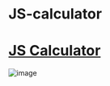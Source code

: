# JS-calculator

# [JS Calculator](https://salman-calculator.netlify.app/)

![image](https://user-images.githubusercontent.com/64953911/182470646-bcedd794-1815-4297-ad65-88a4ea21904c.png)
